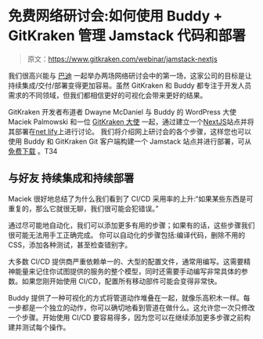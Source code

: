 # 免费网络研讨会:如何使用 Buddy + GitKraken 管理 Jamstack 代码和部署

> 原文：<https://www.gitkraken.com/webinar/jamstack-nextjs>

我们很高兴能与 [巴迪](http://buddy.works) 一起举办两场网络研讨会中的第一场，这家公司的目标是让持续集成/交付/部署变得更加容易。虽然 GitKraken 和 Buddy 都专注于开发人员需求的不同领域，但我们都相信更好的可视化会带来更好的结果。  

GitKraken 开发者布道者 Dwayne McDaniel 与 Buddy 的 WordPress 大使 Maciek Palmowski 和一位 [GitKraken 大使](https://www.gitkraken.com/ambassador) 一起，通过建立一个[NextJS](https://nextjs.org/)站点并将其部署在[net lify](https://www.netlify.com/)上进行讨论。    我们将介绍网上研讨会的各个步骤，这样您也可以使用 Buddy 和 GitKraken Git 客户端构建一个 Jamstack 站点并进行部署，可从 [免费下载](https://www.gitkraken.com/download) 。T34


## 与好友  持续集成和持续部署

Maciek 很好地总结了为什么我们看到了 CI/CD 采用率的上升:“如果某些东西是可重复的，那么它就很无聊，我们很可能会犯错误。”

通过尽可能地自动化，我们可以添加更多有用的步骤；如果有的话，这些步骤我们很可能无法用手工正确完成。 你可以自动化的步骤包括:编译代码，删除不用的 CSS，添加各种测试，甚至检查错别字。

大多数 CI/CD 提供商严重依赖单一的、大型的配置文件，通常用[](https://en.wikipedia.org/wiki/YAML)编写。这需要精神能量来记住你试图提供的服务的整个模型，同时还需要手动编写非常具体的参数。如果您刚开始使用 CI/CD，配置所有移动部件可能会变得非常快。

Buddy 提供了一种可视化的方式将管道动作堆叠在一起，就像乐高积木一样。每一步都是一个独立的动作，你可以确切地看到管道在做什么。这允许您一次只修改一个步骤。开始使用 CI/CD 要容易得多，因为您可以在继续添加更多步骤之前构建并测试每个操作。